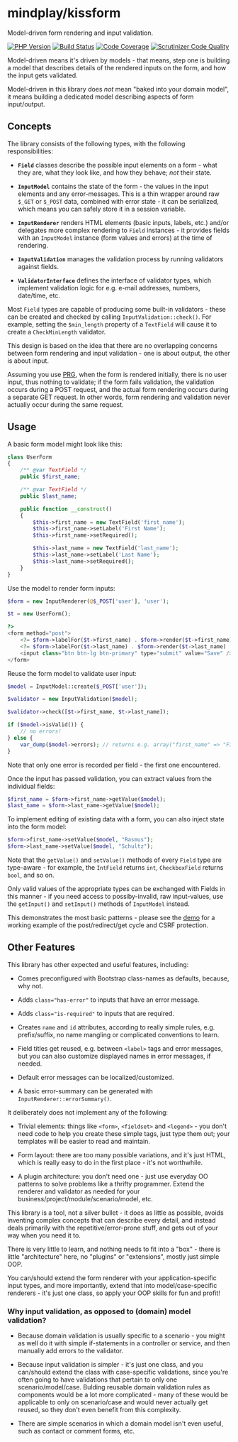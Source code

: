 mindplay/kissform
=================

Model-driven form rendering and input validation.

[![PHP Version](https://img.shields.io/badge/php-5.5%2B-blue.svg)](https://packagist.org/packages/mindplay/kissform)
[![Build Status](https://travis-ci.org/mindplay-dk/kissform.svg?branch=master)](https://travis-ci.org/mindplay-dk/kissform)
[![Code Coverage](https://scrutinizer-ci.com/g/mindplay-dk/kissform/badges/coverage.png?b=master)](https://scrutinizer-ci.com/g/mindplay-dk/kissform/?branch=master)
[![Scrutinizer Code Quality](https://scrutinizer-ci.com/g/mindplay-dk/kissform/badges/quality-score.png?b=master)](https://scrutinizer-ci.com/g/mindplay-dk/kissform/?branch=master)

Model-driven means it's driven by models - that means, step one is building
a model that describes details of the rendered inputs on the form, and how
the input gets validated.

Model-driven in this library does *not* mean "baked into your domain model",
it means building a dedicated model describing aspects of form input/output.


## Concepts

The library consists of the following types, with the following responsibilities:

  * **`Field`** classes describe the possible input elements on a form - what
    they are, what they look like, and how they behave; *not* their state.

  * **`InputModel`** contains the state of the form - the values in the input
    elements and any error-messages. This is a thin wrapper around raw `$_GET`
    or `$_POST` data, combined with error state - it can be serialized, which
    means you can safely store it in a session variable.

  * **`InputRenderer`** renders HTML elements (basic inputs, labels, etc.) and/or
    delegates more complex rendering to `Field` instances - it provides fields with
    an `InputModel` instance (form values and errors) at the time of rendering.

  * **`InputValidation`** manages the validation process by running validators against
    fields.

  * **`ValidatorInterface`** defines the interface of validator types, which implement
    validation logic for e.g. e-mail addresses, numbers, date/time, etc.

Most `Field` types are capable of producing some built-in validators - these can be created and
checked by calling `InputValidation::check()`. For example, setting the `$min_length` property of
a `TextField` will cause it to create a `CheckMinLength` validator.

This design is based on the idea that there are no overlapping concerns between
form rendering and input validation - one is about output, the other is about input.

Assuming you use [PRG](http://en.wikipedia.org/wiki/Post/Redirect/Get),
when the form is rendered initially, there is no user input, thus nothing to validate;
if the form fails validation, the validation occurs during a POST request, and the
actual form rendering occurs during a separate GET request. In other words, form
rendering and validation never actually occur during the same request.


## Usage

A basic form model might look like this:

```PHP
class UserForm
{
    /** @var TextField */
    public $first_name;

    /** @var TextField */
    public $last_name;

    public function __construct()
    {
        $this->first_name = new TextField('first_name');
        $this->first_name->setLabel('First Name');
        $this->first_name->setRequired();

        $this->last_name = new TextField('last_name');
        $this->last_name->setLabel('Last Name');
        $this->last_name->setRequired();
    }
}
```

Use the model to render form inputs:

```PHP
$form = new InputRenderer(@$_POST['user'], 'user');

$t = new UserForm();

?>
<form method="post">
    <?= $form->labelFor($t->first_name) . $form->render($t->first_name) . '<br/>' ?>
    <?= $form->labelFor($t->last_name) . $form->render($t->last_name) . '<br/>' ?>
    <input class="btn btn-lg btn-primary" type="submit" value="Save" />
</form>
```

Reuse the form model to validate user input:

```PHP
$model = InputModel::create($_POST['user']);

$validator = new InputValidation($model);

$validator->check([$t->first_name, $t->last_name]);

if ($model->isValid()) {
    // no errors!
} else {
    var_dump($model->errors); // returns e.g. array("first_name" => "First Name is required")
}
```

Note that only one error is recorded per field - the first one encountered.

Once the input has passed validation, you can extract values from the individual fields:

```php
$first_name = $form->first_name->getValue($model);
$last_name = $form->last_name->getValue($model);
```

To implement editing of existing data with a form, you can also inject state into the form model:

```php
$form->first_name->setValue($model, "Rasmus");
$form->last_name->setValue($model, "Schultz");
```

Note that the `getValue()` and `setValue()` methods of every `Field` type are type-aware - for
example, the `IntField` returns `int`, `CheckboxField` returns `bool`, and so on.

Only valid values of the appropriate types can be exchanged with Fields in this manner - if you
need access to possiby-invalid, raw input-values, use the `getInput()` and `setInput()` methods
of `InputModel` instead.

This demonstrates the most basic patterns - please see the [demo](examples/demo.php) for a working
example of the post/redirect/get cycle and CSRF protection.


## Other Features

This library has other expected and useful features, including:

 * Comes preconfigured with Bootstrap class-names as defaults, because, why not.

 * Adds `class="has-error"` to inputs that have an error message.

 * Adds `class="is-required"` to inputs that are required.

 * Creates `name` and `id` attributes, according to really simple rules, e.g.
   prefix/suffix, no name mangling or complicated conventions to learn.

 * Field titles get reused, e.g. between `<label>` tags and error messages, but
   you can also customize displayed names in error messages, if needed.

 * Default error messages can be localized/customized.

 * A basic error-summary can be generated with `InputRenderer::errorSummary()`.

It deliberately does not implement any of the following:

 * Trivial elements: things like `<form>`, `<fieldset>` and `<legend>` - you don't
   need code to help you create these simple tags, just type them out; your templates
   will be easier to read and maintain.

 * Form layout: there are too many possible variations, and it's just HTML, which
   is really easy to do in the first place - it's not worthwhile.

 * A plugin architecture: you don't need one - just use everyday OO patterns to
   solve problems like a thrifty programmer. Extend the renderer and validator
   as needed for your business/project/module/scenario/model, etc.

This library is a tool, not a silver bullet - it does as little as possible, avoids
inventing complex concepts that can describe every detail, and instead deals primarily
with the repetitive/error-prone stuff, and gets out of your way when you need it to.

There is very little to learn, and nothing needs to fit into a "box" - there
is little "architecture" here, no "plugins" or "extensions", mostly just simple OOP.

You can/should extend the form renderer with your application-specific input
types, and more importantly, extend that into model/case-specific renderers -
it's just one class, so apply your OOP skills for fun and profit!

### Why input validation, as opposed to (domain) model validation?

 * Because domain validation is usually specific to a scenario - you might as
   well do it with simple if-statements in a controller or service, and then
   manually add errors to the validator.

 * Because input validation is simpler - it's just one class, and you can/should
   extend the class with case-specific validations, since you're often going to
   have validations that pertain to only one scenario/model/case. Bulding reusable
   domain validation rules as components would be a lot more complicated - many
   of these would be applicable to only on scenario/case and would never actually
   get reused, so they don't even benefit from this complexity.

 * There are simple scenarios in which a domain model isn't even useful, such
   as contact or comment forms, etc.
